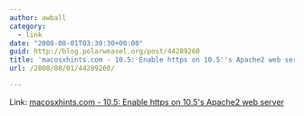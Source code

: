 ```yaml
---
author: awball
category:
  - link
date: "2008-08-01T03:30:30+00:00"
guid: http://blog.polarweasel.org/post/44289260
title: 'macosxhints.com - 10.5: Enable https on 10.5''s Apache2 web server'
url: /2008/08/01/44289260/

---
```

Link: [macosxhints.com - 10.5: Enable https on 10.5's Apache2 web server](http://www.macosxhints.com/article.php?story=20080628074917113)
